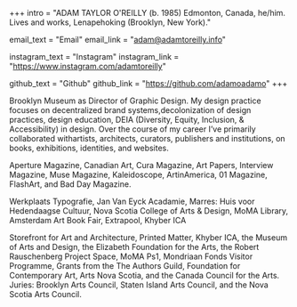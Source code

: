 +++
intro = "ADAM TAYLOR O'REILLY (b. 1985) Edmonton, Canada, he/him. Lives and works, Lenapehoking (Brooklyn, New York)."

email_text = "Email"
email_link = "adam@adamtoreilly.info"

instagram_text = "Instagram"
instagram_link = "https://www.instagram.com/adamtoreilly"

github_text = "Github"
github_link = "https://github.com/adamoadamo"
+++

Brooklyn Museum as Director of Graphic Design. My design practice focuses on decentralized brand systems,decolonization of design practices, design education, DEIA (Diversity, Equity, Inclusion, & Accessibility) in design. Over the course of my career I’ve primarily collaborated withartists, architects, curators, publishers and institutions, on books, exhibitions, identities, and websites.

Aperture Magazine, Canadian Art, Cura Magazine, Art Papers, Interview Magazine, Muse Magazine, Kaleidoscope, ArtinAmerica, 01 Magazine, FlashArt, and Bad Day Magazine.

Werkplaats Typografie, Jan Van Eyck Acadamie, Marres: Huis voor Hedendaagse Cultuur, Nova Scotia College of Arts & Design, MoMA Library, Amsterdam Art Book Fair, Extrapool, Khyber ICA

Storefront for Art and Architecture, Printed Matter, Khyber ICA, the Museum of Arts and Design, the Elizabeth Foundation for the Arts, the Robert Rauschenberg Project Space, MoMA Ps1, Mondriaan Fonds Visitor Programme, Grants from the The Authors Guild, Foundation for Contemporary Art, Arts Nova Scotia, and the Canada Council for the Arts. Juries: Brooklyn Arts Council, Staten Island Arts Council, and the Nova Scotia Arts Council.
